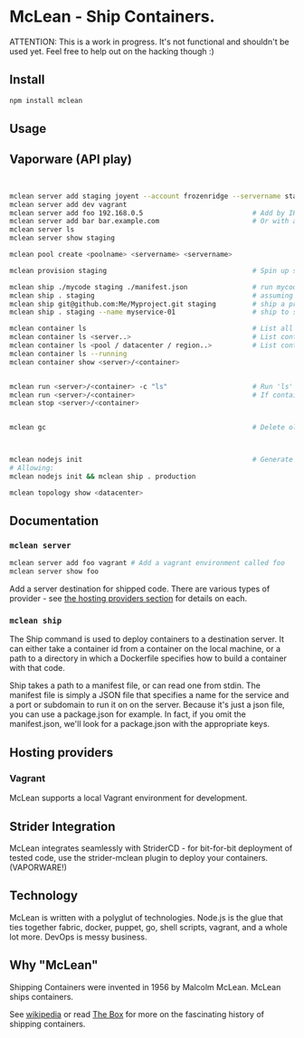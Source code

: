 # McLean - Ship Containers.

ATTENTION: This is a work in progress. It's not functional and shouldn't be used yet. Feel free to help out on the hacking though :)


## Install

```sh
npm install mclean
```


## Usage
## Vaporware (API play)

```sh


mclean server add staging joyent --account frozenridge --servername staging --flavor "Large 8GB"
mclean server add dev vagrant
mclean server add foo 192.168.0.5                           # Add by IP
mclean server add bar bar.example.com                       # Or with a domain
mclean server ls
mclean server show staging

mclean pool create <poolname> <servername> <servername>

mclean provision staging                                    # Spin up staging server and install mclean dependencies.

mclean ship ./mycode staging ./manifest.json                # run mycode on staging. Manifest specifies port etc.
mclean ship . staging                                       # assuming package.json or manifest.json in .
mclean ship git@github.com:Me/Myproject.git staging         # ship a project from github to server
mclean ship . staging --name myservice-01                   # ship to staging and name container myservice-01

mclean container ls                                         # List all containers (Show routing information)
mclean container ls <server..>                              # List containers on server
mclean container ls <pool / datacenter / region..>          # List containers in a pool / datacenter / region
mclean container ls --running
mclean container show <server>/<container>


mclean run <server>/<container> -c "ls"                     # Run 'ls' in container on server and pipe results back to stdout
mclean run <server>/<container>                             # If container isn't running on server, run it
mclean stop <server>/<container>


mclean gc                                                   # Delete old images



mclean nodejs init                                          # Generate Dockerfile and manifest in package.json for best-practise node deployment
# Allowing:
mclean nodejs init && mclean ship . production

mclean topology show <datacenter>

```











## Documentation

### `mclean server`

```sh
mclean server add foo vagrant # Add a vagrant environment called foo
mclean server show foo
```

Add a server destination for shipped code. There are various types of provider - see [the hosting providers section](#Hosting_Providers) for details on each.



### `mclean ship`

The Ship command is used to deploy containers to a destination server. It can either take a container id from a container on the local machine, or
a path to a directory in which a Dockerfile specifies how to build a container with that code.

Ship takes a path to a manifest file, or can read one from stdin. The manifest file is simply a JSON file that specifies a name for the service and a port or subdomain to run it on on the server. Because it's just a json file, you can use a package.json for example. In fact, if you omit the manifest.json, we'll look for a package.json with the appropriate keys.






## Hosting providers

### Vagrant
McLean supports a local Vagrant environment for development.









## Strider Integration

McLean integrates seamlessly with StriderCD - for bit-for-bit deployment of tested code, use the strider-mclean plugin to deploy your containers. (VAPORWARE!)



## Technology

McLean is written with a polyglut of technologies. Node.js is the glue that ties together fabric, docker, puppet, go, shell scripts, vagrant, and a whole lot more. DevOps is messy business.


## Why "McLean"

Shipping Containers were invented in 1956 by Malcolm McLean. McLean ships containers.

See [wikipedia](http://en.wikipedia.org/wiki/Malcom_McLean) or read [The Box](http://www.amazon.com/gp/product/0691136408/ref=as_li_ss_tl?ie=UTF8&camp=1789&creative=390957&creativeASIN=0691136408&linkCode=as2&tag=peterbradenco-20) for more on the fascinating history of shipping containers.
